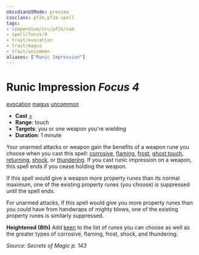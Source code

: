 ```yaml
---
obsidianUIMode: preview
cssclass: pf2e,pf2e-spell
tags:
- compendium/src/pf2e/som
- spell/focus/4
- trait/evocation
- trait/magus
- trait/uncommon
aliases: ["Runic Impression"]
---
```

# Runic Impression *Focus 4*   
[evocation](rules/traits/evocation.md "Evocation School Trait")  [magus](rules/traits/magus-som.md "Magus Class Trait")  [uncommon](rules/traits/uncommon.md "Uncommon Rarity Trait")  

- **Cast** [>](rules/core-rulebook/chapter-9-playing-the-game.md#Actions "Single Action") 
- **Range**: touch
- **Targets**: you or one weapon you're wielding
- **Duration**: 1 minute

Your unarmed attacks or weapon gain the benefits of a weapon rune you choose when you cast this spell: [corrosive](compendium/equipment/items/corrosive.md), [flaming](compendium/equipment/items/flaming.md), [frost](compendium/equipment/items/frost.md), [ghost touch](compendium/equipment/items/ghost-touch.md), [returning](compendium/equipment/items/returning.md), [shock](compendium/equipment/items/shock.md), or [thundering](compendium/equipment/items/thundering.md). If you cast runic impression on a weapon, this spell ends if you cease holding the weapon.

If this spell would give a weapon more property runes than its normal maximum, one of the existing property runes (you choose) is suppressed until the spell ends.

For unarmed attacks, if this spell would give you more property runes than you could have from handwraps of mighty blows, one of the existing property runes is similarly suppressed.

**Heightened (8th)** Add [keen](compendium/equipment/items/keen.md) to the list of runes you can choose as well as the greater types of corrosive, flaming, frost, shock, and thundering.

*Source: Secrets of Magic p. 143*